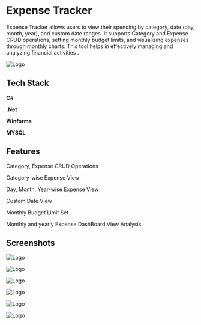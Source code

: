 
# Expense Tracker

 Expense Tracker allows users to view their spending by category, date (day, month, year), and custom date ranges. It supports Category and Expense CRUD operations, setting monthly budget limits, and visualizing expenses through monthly charts. This tool helps in effectively managing and analyzing financial activities .



![Logo](https://i.ibb.co/pypQwvT/business-2.png)


## Tech Stack

**C#**

**.Net** 

**Winforms**

**MYSQL**








## Features

Category, Expense CRUD Operations

Category-wise Expense View

Day, Month, Year-wise Expense View

Custom Date View

Monthly Budget Limit Set

Monthly and yearly Expense DashBoard View Analysis

## Screenshots


![Logo](https://i.ibb.co/CzVg7kB/Screenshot-18.png) 

![Logo](https://i.ibb.co/f1n64mP/Screenshot-20.png)

![Logo](https://i.ibb.co/rsdk7QT/Screenshot-28.png)

![Logo](https://i.ibb.co/mScDLf1/Screenshot-29.png)

![Logo](https://i.ibb.co/JcGX7q5/Screenshot-30.png)

![Logo](https://i.ibb.co/0ChxTWf/Screenshot-24.png)

